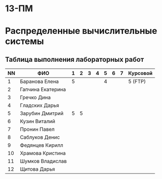 # 13-ПМ
# Распределенные вычислительные системы

## Таблица выполнения лабораторных работ

| NN  | ФИО               | 1   | 2   | 3   | 4   | 5   | 6   | 7   | Курсовой |
| --- | ----------------- | --- | --- | --- | --- | --- | --- | --- | -------- |
| 1   | Баранова Елена    | 5   |     |     |     | 4   |     |     | 5 (FTP)  |
| 2   | Гапчина Екатерина |     |     |     |     |     |     |     |          |
| 3   | Гречко Дина       |     |     |     |     |     |     |     |          |
| 4   | Гладских Дарья    |     |     |     |     |     |     |     |          |
| 5   | Зарубин Дмитрий   | 5   | 5   |     |     |     |     |     |          |
| 6   | Кузин Виталий     |     |     |     |     |     |     |     |          |
| 7   | Пронин Павел      |     |     |     |     |     |     |     |          |
| 8   | Саблуков Денис    |     |     |     |     |     |     |     |          |
| 9   | Федянцев Кирилл   |     |     |     |     |     |     |     |          |
| 10  | Храмова Кристина  |     |     |     |     |     |     |     |          |
| 11  | Шумков Владислав  |     |     |     |     |     |     |     |          |
| 12  | Щитова Дарья      |     |     |     |     |     |     |     |          |
